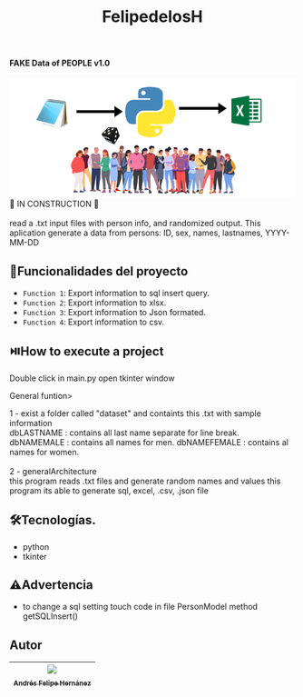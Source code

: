 <h1 align="center"> FelipedelosH </h1>
<br>
<h4>FAKE Data of PEOPLE v1.0</h4>

![Banner](Docs/banner.png)
<br>
:construction: IN CONSTRUCTION :construction:
<br><br>
read a .txt input files with person info, and randomized output.
This aplication generate a data from persons: ID, sex, names, lastnames, YYYY-MM-DD

## :hammer:Funcionalidades del proyecto
- `Function 1`: Export information to sql insert query.<br>
- `Function 2`: Export information to xlsx.<br>
- `Function 3`: Export information to Json formated.<br>
- `Function 4`: Export information to csv.<br>


## :play_or_pause_button:How to execute a project

Double click in main.py open tkinter window

General funtion>

1 - exist a folder called "dataset" and containts this .txt with sample information
<br>
	dbLASTNAME : contains all last name separate for line break.
	dbNAMEMALE : contains all names for men.
	dbNAMEFEMALE : contains al names for women.
<br><br>
2 - generalArchitecture
<br>
	this program reads .txt files and generate random names and values
	this program its able to generate sql, excel, .csv, .json file

## :hammer_and_wrench:Tecnologías.

- python
- tkinter

## :warning:Advertencia

- to change a sql setting touch code in file PersonModel method getSQLInsert()

## Autor

| [<img src="https://avatars.githubusercontent.com/u/38327255?v=4" width=115><br><sub>Andrés Felipe Hernánez</sub>](https://github.com/camilafernanda)|
| :---: |
